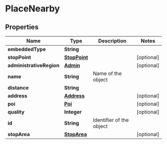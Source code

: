 
# PlaceNearby

## Properties
Name | Type | Description | Notes
------------ | ------------- | ------------- | -------------
**embeddedType** | **String** |  | 
**stopPoint** | [**StopPoint**](StopPoint.md) |  |  [optional]
**administrativeRegion** | [**Admin**](Admin.md) |  |  [optional]
**name** | **String** | Name of the object | 
**distance** | **String** |  | 
**address** | [**Address**](Address.md) |  |  [optional]
**poi** | [**Poi**](Poi.md) |  |  [optional]
**quality** | **Integer** |  |  [optional]
**id** | **String** | Identifier of the object | 
**stopArea** | [**StopArea**](StopArea.md) |  |  [optional]



